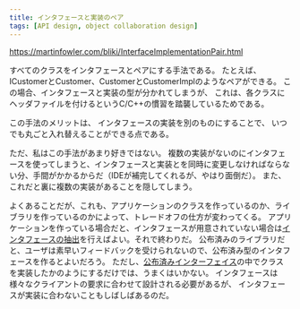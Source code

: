 ```yaml
---
title: インタフェースと実装のペア
tags: [API design, object collaboration design]
---
```


https://martinfowler.com/bliki/InterfaceImplementationPair.html

<!-- The practice of taking every class and pairing it with an interface. So as a result you see pairs of things - maybe ICustomer and Customer or Customer and CustomerImpl. In many ways it echoes the C/C++ habit of header files for each class, although in this case the interfaces and implementations are actually separate types. -->
すべてのクラスをインタフェースとペアにする手法である。
たとえば、ICustomerとCustomer、CustomerとCustomerImplのようなペアができる。
この場合、インタフェースと実装の型が分かれてしまうが、
これは、各クラスにヘッダファイルを付けるというC/C++の慣習を踏襲しているためである。

<!-- The advantage of this approach is that you can completely substitute anything at any point by providing another implementation of the interface. -->
この手法のメリットは、
インタフェースの実装を別のものにすることで、
いつでも丸ごと入れ替えることができる点である。

<!-- This isn't, however, a technique that I've ever much liked. Using interfaces when you aren't going to have multiple implementations is extra effort to keep everything in sync (although good IDEs help). Furthermore it hides the cases where you actually do provide multiple implementations. -->

ただ、私はこの手法があまり好きではない。
複数の実装がないのにインタフェースを使ってしまうと、インタフェースと実装とを同時に変更しなければならない分、手間がかかるからだ（IDEが補完してくれるが、やはり面倒だ）。
また、これだと裏に複数の実装があることを隠してしまう。

<!-- As often is the case the trade-offs are different depending on whether you are writing application classes or libraries. In an application if you ever need an interface where you don't have one you can just do Extract Interface and you're done. With published libraries your users don't get that fast feedback so it's much more useful to make your published types interfaces. However just mimicking the implementation classes in your PublishedInterfaces is rarely the best move. Interfaces should be designed around your clients' needs, often these don't match the implementation. -->

よくあることだが、これも、アプリケーションのクラスを作っているのか、ライブラリを作っているのかによって、トレードオフの仕方が変わってくる。
アプリケーションを作っている場合だと、インタフェースが用意されていない場合は[インタフェースの抽出](http://www.refactoring.com/catalog/extractInterface.html)を行えばよい。それで終わりだ。
公布済みのライブラリだと、ユーザは素早いフィードバックを受けられないので、公布済み型のインタフェースを作るとよいだろう。
ただし、[公布済みインターフェイス](PublishedInterface)の中でクラスを実装したかのようにするだけでは、うまくはいかない。
インタフェースは様々なクライアントの要求に合わせて設計される必要があるが、
インタフェースが実装に合わないこともしばしばあるのだ。
